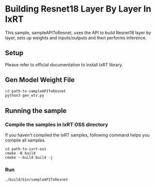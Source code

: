# Building Resnet18 Layer By Layer In IxRT

This sample, sampleAPIToResnet, uses the API to build Resnet18 layer by layer, sets up weights and inputs/outputs and then performs inference.

## Setup

Please refer to official documentation to install IxRT library.

## Gen Model Weight File

```bash
cd path-to-sampleAPIToResnet
python3 gen_wts.py
```

## Running the sample

### Compile the samples in IxRT OSS directory

If you haven't compiled the IxRT samples, following command helps you compile all samples.

```
cd path-to-ixrt-oss
cmake -B build
cmake --build build -j
```

### Run

```bash
./build/bin/sampleAPIToResnet
```
